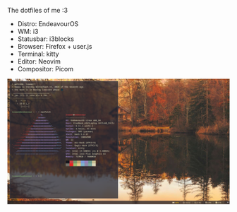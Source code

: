 The dotfiles of me :3

- Distro: EndeavourOS
- WM: i3
- Statusbar: i3blocks
- Browser: Firefox + user.js
- Terminal: kitty
- Editor: Neovim
- Compositor: Picom

![screenshot of the desktop](screenshot.png)
